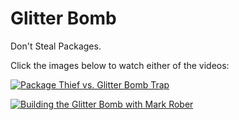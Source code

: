 # Glitter Bomb

Don't Steal Packages.

Click the images below to watch either of the videos:

[![Package Thief vs. Glitter Bomb Trap](https://img.youtube.com/vi/xoxhDk-hwuo/0.jpg)](https://youtu.be/xoxhDk-hwuo)


[![Building the Glitter Bomb with Mark Rober](https://img.youtube.com/vi/IpMxOmUcfOI/0.jpg)](https://youtu.be/IpMxOmUcfOI)


